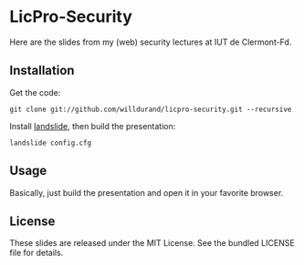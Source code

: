 LicPro-Security
===============

Here are the slides from my (web) security lectures at IUT de Clermont-Fd.


Installation
------------

Get the code:

    git clone git://github.com/willdurand/licpro-security.git --recursive

Install [landslide](https://github.com/adamzap/landslide#installation), then
build the presentation:

    landslide config.cfg


Usage
-----

Basically, just build the presentation and open it in your favorite browser.


License
-------

These slides are released under the MIT License. See the bundled LICENSE file for details.

